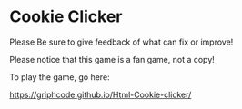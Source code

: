 # Cookie Clicker
Please Be sure to give feedback of what can fix or improve!

Please notice that this game is a fan game, not a copy!

To play the game, go here:

https://griphcode.github.io/Html-Cookie-clicker/

